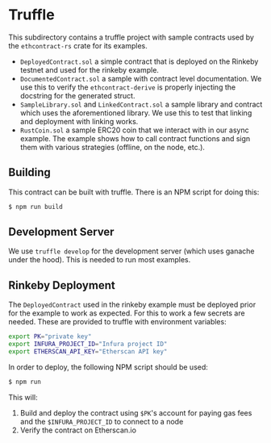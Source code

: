 # Truffle

This subdirectory contains a truffle project with sample contracts used by the
`ethcontract-rs` crate for its examples.

- `DeployedContract.sol` a simple contract that is deployed on the Rinkeby
  testnet and used for the rinkeby example.
- `DocumentedContract.sol` a sample with contract level documentation. We use
  this to verify the `ethcontract-derive` is properly injecting the docstring
  for the generated struct.
- `SampleLibrary.sol` and `LinkedContract.sol` a sample library and contract
  which uses the aforementioned library. We use this to test that linking and
  deployment with linking works.
- `RustCoin.sol` a sample ERC20 coin that we interact with in our async example.
  The example shows how to call contract functions and sign them with various
  strategies (offline, on the node, etc.).

## Building

This contract can be built with truffle. There is an NPM script for doing this:

```sh
$ npm run build
```

## Development Server

We use `truffle develop` for the development server (which uses ganache under
the hood). This is needed to run most examples.

## Rinkeby Deployment

The `DeployedContract` used in the rinkeby example must be deployed prior for
the example to work as expected. For this to work a few secrets are needed.
These are provided to truffle with environment variables:

```sh
export PK="private key"
export INFURA_PROJECT_ID="Infura project ID"
export ETHERSCAN_API_KEY="Etherscan API key"
```

In order to deploy, the following NPM script should be used:
```sh
$ npm run
```

This will:
1. Build and deploy the contract using `$PK`'s account for paying gas fees and
  the `$INFURA_PROJECT_ID` to connect to a node
2. Verify the contract on Etherscan.io
